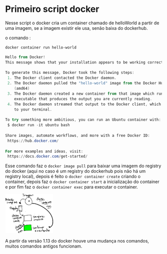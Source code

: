 <h1> Primeiro script docker</h1>

Nesse script o docker cria um container chamado de helloWorld a partir de uma imagem, se a imagem existir ele usa, senão baixa do dockerhub.

o comando :

````powershell
docker container run hello-world
````

````powershell
Hello from Docker!
This message shows that your installation appears to be working correctly.    

To generate this message, Docker took the following steps:
 1. The Docker client contacted the Docker daemon.
 2. The Docker daemon pulled the "hello-world" image from the Docker Hub.     
    (amd64)
 3. The Docker daemon created a new container from that image which runs the  
    executable that produces the output you are currently reading.
 4. The Docker daemon streamed that output to the Docker client, which sent it
    to your terminal.

To try something more ambitious, you can run an Ubuntu container with:
 $ docker run -it ubuntu bash

Share images, automate workflows, and more with a free Docker ID:
 https://hub.docker.com/

For more examples and ideas, visit:
 https://docs.docker.com/get-started/

````



Esse comando faz o ``docker image pull`` para baixar uma imagem do registry do docker (aqui no caso é um registry do dockerhub pois não há um registry local), depois é feito o ``docker container create`` criando o container,  depois faz o ``docker container start`` a inicialização do container e por fim faz o ``docker container exec`` para executar o container.

<img src="./img1.jpg" alt="au" style="zoom:15%;" />



A partir da versão 1.13 do docker houve uma mudança nos comandos, muitos comandos antigos funcionam. 
